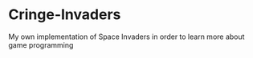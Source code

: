 # Cringe-Invaders

My own implementation of Space Invaders in order to learn more about game programming
